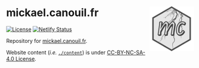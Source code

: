 # mickael.canouil.fr <img src="assets/media/icon.png" align="right" width="120" />

<!-- badges: start -->
[![License](https://img.shields.io/github/license/mcanouil/mickael.canouil.fr)](LICENSE)
[![Netlify Status](https://api.netlify.com/api/v1/badges/6cd93e0e-b6cc-4e0c-900a-e0c09f7c1ec0/deploy-status)](https://app.netlify.com/sites/mickaelcanouil/deploys)
<!-- badges: end -->

Repository for [mickael.canouil.fr](https://mickael.canouil.fr).

Website content (*i.e.* [`./content`](./content)) is under [CC-BY-NC-SA-4.0 License](https://creativecommons.org/licenses/by-nc-sa/4.0/).
